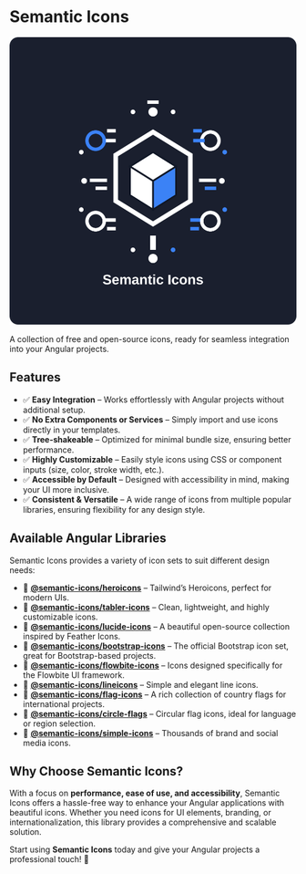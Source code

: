 # **Semantic Icons**

<img src="./logo.svg">

A collection of free and open-source icons, ready for seamless integration into your Angular projects.

## **Features**

- ✅ **Easy Integration** – Works effortlessly with Angular projects without additional setup.
- ✅ **No Extra Components or Services** – Simply import and use icons directly in your templates.
- ✅ **Tree-shakeable** – Optimized for minimal bundle size, ensuring better performance.
- ✅ **Highly Customizable** – Easily style icons using CSS or component inputs (size, color, stroke width, etc.).
- ✅ **Accessible by Default** – Designed with accessibility in mind, making your UI more inclusive.
- ✅ **Consistent & Versatile** – A wide range of icons from multiple popular libraries, ensuring flexibility for any design style.

## **Available Angular Libraries**

Semantic Icons provides a variety of icon sets to suit different design needs:

- 📌 [**@semantic-icons/heroicons**](libs/heroicons) – Tailwind’s Heroicons, perfect for modern UIs.
- 📌 [**@semantic-icons/tabler-icons**](libs/tabler-icons) – Clean, lightweight, and highly customizable icons.
- 📌 [**@semantic-icons/lucide-icons**](libs/lucide-icons) – A beautiful open-source collection inspired by Feather Icons.
- 📌 [**@semantic-icons/bootstrap-icons**](libs/bootstrap-icons) – The official Bootstrap icon set, great for Bootstrap-based projects.
- 📌 [**@semantic-icons/flowbite-icons**](libs/flowbite-icons) – Icons designed specifically for the Flowbite UI framework.
- 📌 [**@semantic-icons/lineicons**](libs/lineicons) – Simple and elegant line icons.
- 📌 [**@semantic-icons/flag-icons**](libs/flag-icons) – A rich collection of country flags for international projects.
- 📌 [**@semantic-icons/circle-flags**](libs/circle-flags) – Circular flag icons, ideal for language or region selection.
- 📌 [**@semantic-icons/simple-icons**](libs/simple-icons) – Thousands of brand and social media icons.

## **Why Choose Semantic Icons?**

With a focus on **performance, ease of use, and accessibility**, Semantic Icons offers a hassle-free way to enhance your Angular applications with beautiful icons. Whether you need icons for UI elements, branding, or internationalization, this library provides a comprehensive and scalable solution.

Start using **Semantic Icons** today and give your Angular projects a professional touch! 🚀
